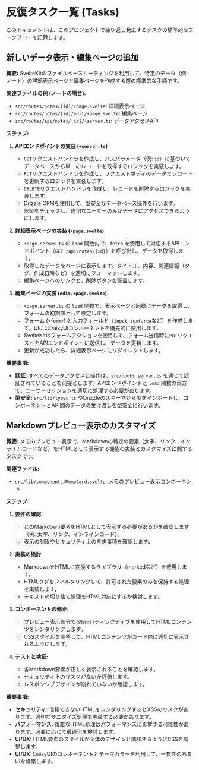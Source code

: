 # 反復タスク一覧 (Tasks)

このドキュメントは、このプロジェクトで繰り返し発生するタスクの標準的なワークフローを記録します。

## 新しいデータ表示・編集ページの追加

**概要:**
SvelteKitのファイルベースルーティングを利用して、特定のデータ（例: ノート）の詳細表示ページと編集ページを作成する際の標準的な手順です。

**関連ファイルの例 (ノートの場合):**
- `src/routes/notes/[id]/+page.svelte`: 詳細表示ページ
- `src/routes/notes/[id]/edit/+page.svelte`: 編集ページ
- `src/routes/api/notes/[id]/+server.ts`: データアクセスAPI

**ステップ:**

1.  **APIエンドポイントの実装 (`+server.ts`)**
    - `GET`リクエストハンドラを作成し、パスパラメータ（例: `id`）に基づいてデータベースから単一のレコードを取得するロジックを実装します。
    - `PUT`リクエストハンドラを作成し、リクエストボディのデータでレコードを更新するロジックを実装します。
    - `DELETE`リクエストハンドラを作成し、レコードを削除するロジックを実装します。
    - Drizzle ORMを使用して、型安全なデータベース操作を行います。
    - 認証をチェックし、適切なユーザーのみがデータにアクセスできるようにします。

2.  **詳細表示ページの実装 (`+page.svelte`)**
    - `+page.server.ts` の `load` 関数内で、`fetch` を使用して対応するAPIエンドポイント（`GET /api/notes/{id}`）を呼び出し、データを取得します。
    - 取得したデータをページに表示します。タイトル、内容、関連情報（タグ、作成日時など）を適切にフォーマットします。
    - 編集ページへのリンクと、削除ボタンを配置します。

3.  **編集ページの実装 (`edit/+page.svelte`)**
    - `+page.server.ts` の `load` 関数で、表示ページと同様にデータを取得し、フォームの初期値として設定します。
    - フォーム (`<form>`) と入力フィールド（`input`, `textarea`など）を作成します。UIにはDaisyUIコンポーネントを優先的に使用します。
    - SvelteKitのフォームアクションを使用して、フォーム送信時に`PUT`リクエストをAPIエンドポイントに送信し、データを更新します。
    - 更新が成功したら、詳細表示ページにリダイレクトします。

**重要事項:**
- **認証:** すべてのデータアクセスと操作は、`src/hooks.server.ts` を通じて認証されていることを前提とします。APIエンドポイントと `load` 関数の両方で、ユーザーセッションを適切に処理する必要があります。
- **型安全:** `src/lib/types.ts` やDrizzleのスキーマから型をインポートし、コンポーネントとAPI間のデータの受け渡しを型安全に行います。
## Markdownプレビュー表示のカスタマイズ

**概要:**
メモのプレビュー表示で、Markdownの特定の要素（太字、リンク、インラインコードなど）をHTMLとして表示する機能の実装とカスタマイズに関するタスクです。

**関連ファイル:**
- `src/lib/components/MemoCard.svelte`: メモのプレビュー表示コンポーネント

**ステップ:**
1.  **要件の確認:**
    - どのMarkdown要素をHTMLとして表示する必要があるかを確認します（例: 太字、リンク、インラインコード）。
    - 表示の制限やセキュリティ上の考慮事項を確認します。

2.  **実装の検討:**
    - MarkdownをHTMLに変換するライブラリ（markedなど）を使用します。
    - HTMLタグをフィルタリングして、許可された要素のみを保持する処理を実装します。
    - テキストの切り捨て処理をHTML対応にするか検討します。

3.  **コンポーネントの修正:**
    - プレビュー表示部分で`{@html}`ディレクティブを使用してHTMLコンテンツをレンダリングします。
    - CSSスタイルを調整して、HTMLコンテンツがカード内に適切に表示されるようにします。

4.  **テストと検証:**
    - 各Markdown要素が正しく表示されることを確認します。
    - セキュリティ上のリスクがないか評価します。
    - レスポンシブデザインが崩れていないか確認します。

**重要事項:**
- **セキュリティ:** 信頼できないHTMLをレンダリングするとXSSのリスクがあります。適切なサニタイズ処理を実装する必要があります。
- **パフォーマンス:** 複雑なHTML処理はパフォーマンスに影響する可能性があります。必要に応じて最適化を検討します。
- **UI/UX:** HTML要素のスタイルが全体のデザインと調和するようにCSSを調整します。
- **UI/UX:** DaisyUIのコンポーネントとテーマカラーを利用して、一貫性のあるUIを構築します。